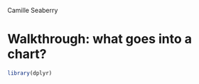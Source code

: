 Camille Seaberry

# Walkthrough: what goes into a chart?

``` r
library(dplyr)
```

<div id="3ade8a4a-fb1d-4a6c-8409-ac45482d5fc9" class="hidden">

</div>
